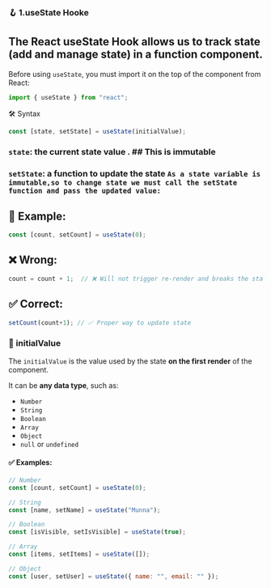 ### 🪝 1.useState Hooke
The React useState Hook allows us to track state (**add and manage state**) in a function component.
---

Before using `useState`, you must import it on the top of the component from React:

```jsx
import { useState } from "react";
```
🛠️ Syntax
```jsx
const [state, setState] = useState(initialValue);
```  
### `state`: the current state value . ## This is immutable
### `setState`: a function to update the state  `As a state variable is immutable,so to change state we must call the setState function and pass the updated value:`
## 🧠 Example:
```jsx
const [count, setCount] = useState(0);
```
## ❌ Wrong:
```jsx
count = count + 1;  // ❌ Will not trigger re-render and breaks the state rules
```
## ✅ Correct:
```jsx
setCount(count+1); // ✅ Proper way to update state
```

### 🧩 initialValue

The `initialValue` is the value used by the state **on the first render** of the component.

It can be **any data type**, such as:

- `Number`
- `String`
- `Boolean`
- `Array`
- `Object`
- `null` or `undefined`

#### ✅ Examples:

```jsx
// Number
const [count, setCount] = useState(0);

// String
const [name, setName] = useState("Munna");

// Boolean
const [isVisible, setIsVisible] = useState(true);

// Array
const [items, setItems] = useState([]);

// Object
const [user, setUser] = useState({ name: "", email: "" });
```
